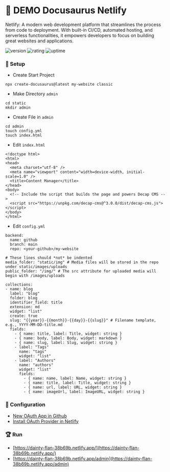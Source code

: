 # 🎉 DEMO Docusaurus Netlify

Netlify: A modern web development platform that streamlines the process from code to deployment. With built-in CI/CD, automated hosting, and serverless functionalities, it empowers developers to focus on building great websites and applications.

![version](https://img.shields.io/badge/version-1.0-blue)
![rating](https://img.shields.io/badge/rating-★★★★★-yellow)
![uptime](https://img.shields.io/badge/uptime-100%25-brightgreen)

### 🚀 Setup

- Create Start Project

```
npx create-docusaurus@latest my-website classic
```

- Make Directory `admin`

```
cd static
mkdir admin
```

- Create File in `admin`

```
cd admin
touch config.yml
touch index.html
```

- Edit `index.html`

```
<!doctype html>
<html>
<head>
  <meta charset="utf-8" />
  <meta name="viewport" content="width=device-width, initial-scale=1.0" />
  <title>Content Manager</title>
</head>
<body>
  <!-- Include the script that builds the page and powers Decap CMS -->
  <script src="https://unpkg.com/decap-cms@^3.0.0/dist/decap-cms.js"></script>
</body>
</html>
```

- Edit `config.yml`

```
backend:
  name: github
  branch: main 
  repo: <your-github>/my-website

# These lines should *not* be indented
media_folder: "static/img" # Media files will be stored in the repo under static/images/uploads
public_folder: "/img/" # The src attribute for uploaded media will begin with /images/uploads

collections:
- name: blog
  label: "blog"
  folder: blog
  identifier_field: title
  extension: md
  widget: "list"
  create: true
  slug: "{{year}}-{{month}}-{{day}}-{{slug}}" # Filename template, e.g., YYYY-MM-DD-title.md
  fields:
    - { name: title, label: Title, widget: string }
    - { name: body, label: Body, widget: markdown }
    - { name: slug, label: Slug, widget: string }
    - label: "Tags"
      name: "tags"
      widget: "list"
    - label: "Authors"
      name: "authors" 
      widget: "list"
      fields:
        - { name: name, label: Name, widget: string }
        - { name: title, label: Title, widget: string } 
        - { name: url, label: URL, widget: string } 
        - { name: imageUrl, label: ImageURL, widget: string } 
```

### 🔑 Configuration

- [New OAuth App in Github](https://github.com/settings/developers)
- [Install OAuth Provider in Netlify](https://app.netlify.com/)

### 🏆 Run

- [https://dainty-flan-38b69b.netlify.app/](https://dainty-flan-38b69b.netlify.app/)
- [https://dainty-flan-38b69b.netlify.app/admin](https://dainty-flan-38b69b.netlify.app/admin)